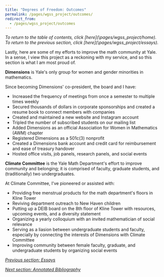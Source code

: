 ```yaml
---
title: "Degrees of Freedom: Outcomes"
permalink: /pages/wgss_project/outcomes/
redirect_from: 
  - /pages/wgss_project/outcomes
---
```


*To return to the table of contents, click [here](\pages/wgss_project/home\). To return to the previous section, click [here](\pages/wgss_project/essays\).*

Lastly, here are some of my efforts to improve the math community at Yale. In a sense, I view this project as a reckoning with my service, and so this section is what I am most proud of.

**Dimensions** is Yale's only group for women and gender minorities in mathematics. 

Since becoming Dimensions' co-president, the board and I have:
  * Increased the frequency of meetings from once a semester to multiple times weekly
  * Secured thousands of dollars in corporate sponsorships and created a resume book to connect members with companies
  * Created and maintained a new website and Instagram account
  * Tripled the number of subscribed students on our mailing list
  * Added Dimensions as an official Association for Women in Mathematics (AWM) chapter
  * Registered Dimensions as a 501c(3) nonprofit
  * Created a Dimensions bank account and credit card for reimbursement and ease of treasury handover
  * Hosted office visits, job panels, research panels, and social events

**Climate Committee** is the Yale Math Department's effort to improve community and belonging; it is comprised of faculty, graduate students, and (traditionally) two undergraduates.

At Climate Committee, I've pioneered or assisted with:
  * Providing free menstrual products for the math department's floors in Kline Tower
  * Reviving department outreach to New Haven children
  * Putting up a DEIB board on the 8th floor of Kline Tower with resources, upcoming events, and a diversity statement
  * Organizing a yearly colloquium with an invited mathematician of social relevance
  * Serving as a liasion between undergraduate students and faculty, especially by connecting the interests of Dimensions with Climate Committee
  * Improving community between female faculty, graduate, and undergraduate students by organizing social events

*[Previous section: Essays](\pages/wgss_project/essays/)*

*[Next section: Annotated Bibliography](\pages/wgss_project/bib/)*